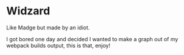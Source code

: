 # Widzard
Like Madge but made by an idiot.

I got bored one day and decided I wanted to make a graph out of my webpack builds output, this is that, enjoy!

